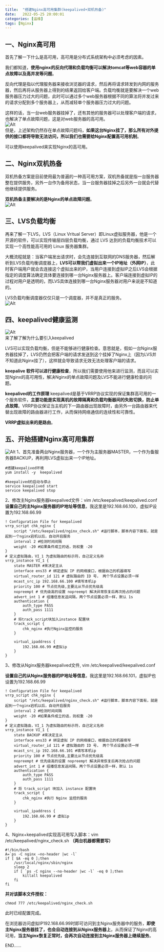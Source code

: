 ```yaml
---
title:  "搭建Nginx高可用集群(keepalived+双机热备)"
date:   2022-05-25 20:00:01
categories: [运维]
tags: [Nginx]
---
```

## 一、Nginx高可用
首先了解一下什么是高可用，高可用是分布式系统架构中必须考虑的因素。

我们都知道，**使用nginx的反向代理和负载均衡可以解决tomcat等web容器的单点故障以及高并发等问题**。

反向代理是指以代理服务器来接收浏览器的请求，然后再将请求转发到内网的服务器，然后再将从服务器上得到的结果返回给客户端。负载均衡就是要解决一个web服务器压力过大的问题，此时可以通过多个web服务器根据不同的算法将并发过来的请求分配到多个服务器上，从而减轻单个服务器压力过大的问题。

这样的话，当一台web服务器挂掉了，还有其他的服务器可以处理客户端的请求，也解决了单点故障问题，这是对web服务器的高可用。  
​​​​​​![Alt](../blog_images/build_nginx_high_availability_cluster/2c2d1a41a6d649a99656298e5b090606.jpg)  
但是，上述架构仍然存在单点故障问题吗，**如果这台Nginx挂了，那么所有对外提供的接口都将导致无法访问，所以我们也需要给Nginx配置高可用机制**。   

可以使用keepalived来实现Nginx的高可用。  

## 二、Nginx双机热备
双机热备方案是目前使用最为普遍的一种高可用方案，双机热备就是指一台服务器整在提供服务，另外一台作为备用状态，当一台服务器挂掉之后另外一台就会代替他继续提供服务。

**双机热备主要解决的是Nginx的单点故障问题**。  
​​​​​​![Alt](../blog_images/build_nginx_high_availability_cluster/42acd367d5424f4e814453325911c5a2.jpg)   

## 三、LVS负载均衡
再来了解一下LVS，LVS（Linux Vritual Server）即Linux虚拟服务器，他是一个开源的软件，可以实现传输层四层负载均衡，通过 LVS 达到的负载均衡技术可以实现一个高性能高可用的 Linux 服务器集群。

大概流程就是：当客户端发出请求时，会先连接到互联网的DNS服务器，然后解析到LVS负载均衡调度器上，**LVS可以帮我们虚拟出来一个IP地址（外网IP）**，此时客户端用户就会去连接这个虚拟出来的IP，当用户连接到虚拟IP之后LVS会根据指定的调度算法确定具体要连接到哪一台Nginx服务器上。客户端连接到虚拟IP的过程对用户是透明的，而LVS具体连接到哪一台Nginx服务器对用户来说是不知道的。

LVS负载均衡调度器仅仅只是一个调度器，并不是真正的服务。  
![Alt](../blog_images/build_nginx_high_availability_cluster/a97580b8c3ad44be99962f6f4909b2a5.jpg)  

## 四、keepalived健康监测  
![Alt](../blog_images/build_nginx_high_availability_cluster/9c63d411145245018cfbeaf8c961cc32.jpg)   
来了解了解为什么要引入keepalived

LVS可以实现负载均衡，但是不能够进行健康检查。意思就是，假如一台Nginx服务器挂掉了，LVS仍然会把客户端的请求发送到这个挂掉了Nginx上（因为LVS并不知道此Nginx挂了），这样就会导致请求无效无法处理客户端的请求。

**keepalive 软件可以进行健康检查**，所以我们需要使用他来进行监测，而且可以实现Nginx的高可用性，解决Nginx的单点故障问题及LVS不能进行健康检查的问题。

**keepalived的工作原理**
keepalived是基于VRRP协议实现的保证集群高可用的一个服务软件，**主要功能是实现真机的故障隔离和负载均衡器间的失败切换，防止单点故障**。VRRP协议保证当主机的下一路由器出现故障时，由另外一台路由器来代替出现故障的路由器进行工作，从而保持网络通信的连续性和可靠性。

**VRRP虚拟出来的是路由**。  

## 五、开始搭建Nginx高可用集群  
![Alt](../blog_images/build_nginx_high_availability_cluster/a1bab583148f40e588b9c91db17c1d6d.jpg)
1、首先准备两台Nginx服务器，一个作为主服务器MASTER，一个作为备服务器BACKUP，再利用LVS虚拟出来一个IP地址。  
``` shell
#搭建keepalived环境
yum install -y  keepalived
 
#keepalived的启动与停止
service keepalived start
service keepalived stop
```  

2、修改主Nginx服务器keepalived文件：vim  /etc/keepalived/keepalived.conf  
**设置自己的主Nginx服务器的IP地址等信息**，我这里是192.168.66.100，虚拟IP设置为192.168.66.99
``` shell
! Configuration File for keepalived
vrrp_script chk_nginx {
    script "/etc/keepalived/nginx_check.sh" #运行脚本，脚本内容下面有，就是起到一个nginx宕机以后，自动开启服务
    interval 2 #检测时间间隔
    weight -20 #如果条件成立的话，则权重 -20
}
# 定义虚拟路由，VI_1 为虚拟路由的标示符，自己定义名称
vrrp_instance VI_1 {
    state MASTER #来决定主从
    interface ens33 # 绑定虚拟 IP 的网络接口，根据自己的机器填写
    virtual_router_id 121 # 虚拟路由的 ID 号， 两个节点设置必须一样
    mcast_src_ip 192.168.66.100 #填写本机ip
    priority 100 # 节点优先级,主要比从节点优先级高
    nopreempt # 优先级高的设置 nopreempt 解决异常恢复后再次抢占的问题
    advert_int 1 # 组播信息发送间隔，两个节点设置必须一样，默认 1s
    authentication {
        auth_type PASS
        auth_pass 1111
    }
    # 将track_script块加入instance 配置块
    track_script {
        chk_nginx #执行Nginx监控的服务
    }
 
    virtual_ipaddress {
        192.168.66.99 #虚拟ip
    }
}
```
3、修改从Nginx服务器keepalived文件, vim /etc/keepalived/keepalived.conf

**设置自己的从Nginx服务器的IP地址等信息**，我这里是192.168.66.101，虚拟IP也设置为192.168.66.99

``` shell
! Configuration File for keepalived
vrrp_script chk_nginx {
    script "/etc/keepalived/nginx_check.sh" #运行脚本，脚本内容下面有，就是起到一个nginx宕机以后，自动开启服务
    interval 2 #检测时间间隔
    weight -20 #如果条件成立的话，则权重 -20
}
# 定义虚拟路由，VI_1 为虚拟路由的标示符，自己定义名称
vrrp_instance VI_1 {
    state BACKUP #来决定主从
    interface ens33 # 绑定虚拟 IP 的网络接口，根据自己的机器填写
    virtual_router_id 121 # 虚拟路由的 ID 号， 两个节点设置必须一样
    mcast_src_ip 192.168.66.101 #填写本机ip
    priority 100 # 节点优先级,主要比从节点优先级高
    nopreempt # 优先级高的设置 nopreempt 解决异常恢复后再次抢占的问题
    advert_int 1 # 组播信息发送间隔，两个节点设置必须一样，默认 1s
    authentication {
        auth_type PASS
        auth_pass 1111
    }
    # 将 track_script 块加入 instance 配置块
    track_script {
        chk_nginx #执行 Nginx 监控的服务
    }
 
    virtual_ipaddress {
        192.168.66.99 # 虚拟ip
    }
}
```

4、Nginx+keepalived实现高可用写入脚本：vim /etc/keepalived/nginx_check.sh
**（两台机器都需要写）**

``` shell
#!/bin/bash
A=`ps -C nginx —no-header |wc -l`
if [ $A -eq 0 ];then
    /usr/local/nginx/sbin/nginx
    sleep 2
    if [ `ps -C nginx --no-header |wc -l` -eq 0 ];then
        killall keepalived
    fi
fi
```
**并对该脚本文件授权：**

``` shell
chmod 777 /etc/keepalived/nginx_check.sh
```

此时已经配置完成。

在浏览器访问虚拟IP192.168.66.99时即可访问到主Nginx服务器中的服务，**即使主Nginx服务器挂了，也会自动连接到从Nginx服务器上**，从而保证了Nginx的高可用，**当主Nginx恢复正常时，会再次自动连接到主Nginx服务器上继续服务**。

END......

